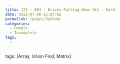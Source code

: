 ```yaml
---
title: 172 - 803 - Bricks Falling When Hit - Hard
date: 2022-07-08 22:07:02
permalink: /pages/3a01d4/
categories:
  - Google
  - Incomplete
tags:
  - 
---
```

tags: [Array, Union Find, Matrix]